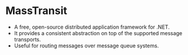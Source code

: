 # MassTransit
- A free, open-source distributed application framework for .NET.
- It provides a consistent abstraction on top of the supported message transports.
- Useful for routing messages over message queue systems.
